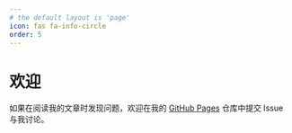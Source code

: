 ```yaml
---
# the default layout is 'page'
icon: fas fa-info-circle
order: 5
---
```


# 欢迎

如果在阅读我的文章时发现问题，欢迎在我的 [GitHub Pages](https://github.com/liuzhaoze/liuzhaoze.github.io) 仓库中提交 Issue 与我讨论。
